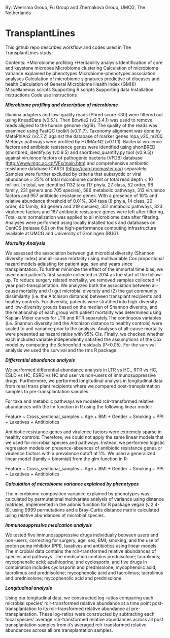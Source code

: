By: Weersma Group, Fu Group and Zhernakova Group, UMCG, The Netherlands
# TransplantLines
This github repo describes workflow and codes used in The TransplantLines study:

Contents:
*Microbiome profiling
*Heritability analysis
Identification of core and keystone microbes
Microbiome clustering
Calculation of microbiome variance explained by phenotypes
Microbiome-phenotypes association analyses
Calculation of microbiome signatures predictive of diseases and health
Calculation of General Microbiome Health Index (GMHI)
Miscellaneous scripts
Supporting R scripts
Supporting data
Installation instructions
Code use instructions

***Microbiome profiling and description of microbiome***

Illumina adapters and low-quality reads (Phred score <30) were filtered out using KneadData (v0.5.1). Then Bowtie2 (v2.3.4.1) was used to remove reads aligned to the human genome (hg19). The quality of the reads was examined using FastQC toolkit (v0.11.7). Taxonomy alignment was done by MetaPhlAn2 (v2.7.2) against the database of marker genes mpa_v20_m200. Metacyc pathways were profiled by HUMAnN2 (v0.11.1). Bacterial virulence factors and antibiotic resistance genes were identified using shortBRED (shortbred_identify.py (v0.9.5) and shortbred_quantify.py tool (v0.9.5)) against virulence factors of pathogenic bacteria (VFDB) database (http://www.mgc.ac.cn/VFs/main.htm) and comprehensive antibiotic resistance database (CARD) (https://card.mcmaster.ca/) separately. Samples were further excluded by criteria that eukaryotic or viral abundance > 25% of total microbiome content or total read depth < 10 million. In total, we identified 1132 taxa (17 phyla, 27 class, 52 order, 98 family, 231 genera and 705 species), 586 metabolic pathways, 313 virulence factors and 957 antibiotic resistance genes. With a presence of 10% and relative abundance threshold of 0.01%, 384 taxa (8 phyla, 14 class, 20 order, 40 family, 83 genera and 219 species), 351 metabolic pathways, 323 virulence factors and 167 antibiotic resistance genes were left after filtering. Total-sum normalization was applied to all microbiome data after filtering. Analyses were performed using locally installed tools and databases on CentOS (release 6.9) on the high-performance computing infrastructure available at UMCG and University of Groningen (RUG).

***Mortality Analysis***

We assessed the association between gut microbial diversity (Shannon diversity index) and all-cause mortality using multivariable Cox proportional hazard models adjusting for patient age, sex and years since transplantation. To further minimize the effect of the immortal time bias, we used each patient’s first sample collected in 2014 as the start of the follow-up. To reduce surgery related mortality, we removed samples collected <1 year post-transplantation.  We analyzed both the association between all-cause mortality and (1) gut microbial diversity and (2) the gut community dissimilarity (i.e. the Aitchison distance) between transplant recipients and healthy controls. For diversity, patients were stratified into high-diversity and low-diversity groups based on the median of Shannon diversity, and the relationship of each group with patient mortality was determined using Kaplan-Meier curves for LTR and RTR separately.The continuous variables (i.e. Shannon diversity and the Aitchison distance to healthy controls) were scaled to unit variance prior to the analysis. Analyses of all-cause mortality were presented as hazard ratios with 95% CIs. Finally, we checked whether each included variable independently satisfied the assumptions of the Cox model by computing the Schoenfeld residuals (P>0.05). For the survival analysis we used the survival and the rms R package.

***Differential abundance analysis***

We performed differential abundance analysis in LTR vs HC., RTR vs HC, ESLD vs HC, ESRD vs HC and user vs non-users of immunosuppressive drugs. Furthermore, we performed longitudinal analysis in longitudinal data from renal trans plant recipients where we compared post-transplantation samples to pre-transplantation samples. 

For taxa and metabolic pathways we modeled rclr-transformed relative abundances with the lm function in R using the following linear model: 

Feature ~ Cross_sectional_samples + Age  +  BMI + Gender  + Smoking + PPI + Laxatives  + Antitibiotics

Antibiotic resistance genes and virulence factors were extremely sparse in healthy controls. Therefore, we could not apply the same linear models that we used for microbial species and pathways. Instead, we performed logistic regression models on presence-absences of antibiotic resistance genes or virulence factors with a prevalence cutoff at 1%. We used a generalized linear model (family = binomial) from the glm function in R: 

Feature ~ Cross_sectional_samples + Age  +  BMI + Gender  + Smoking + PPI + Laxatives  + Antitibiotics

***Calculation of microbiome variance explained by phenotypes***

The microbiome composition variance explained by phenotypes was calculated by permutational multivariate analysis of variance using distance matrices, implemented in the adonis function for R package vegan (v.2.4-6), using 9999 permutations and a Bray-Curtis distance matrix calculated using relative abundances of microbial species.

***Immunosuppresive medication analysis***

We tested five immunosuppressive drugs individually between users and non-users, correcting for surgery, age, sex, BMI, smoking, and the use of proton pump inhibitor (PPI), laxatives and antibiotics using linear models. 
The microbial data contains the rclr-transformed relative abundances of species and pathways. 
The medication contains prednisolone; tacrolimus; mycophenolic acid; azathioprine; and cyclosporin, and five drugs in combination includes cyclosporin and prednisolone; mycophenolic acid, tacrolimus and prednisolone; mycophenolic acid and tacrolimus; tacrolimus and prednisolone; mycophenolic acid and prednisolone.

***Longitudinal analysis***

Using our longitudinal data, we constructed log-ratios comparing each microbial species’ rclr-transformed relative abundance at a time point post-transplantation to its rclr-transformed relative abundance at pre-transplantation. These log-ratios were constructed by subtracting each focal species’ average rclr-transformed relative abundances across all post transplantation samples from it’s averaged rclr-transformed relative abundances across all pre transplantation samples.
